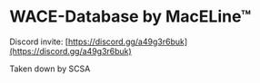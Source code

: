 # WACE-Database by MacELine™
Discord invite: [https://discord.gg/a49g3r6buk](https://discord.gg/a49g3r6buk) <br>

Taken down by SCSA
